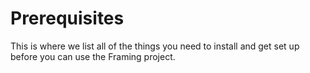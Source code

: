 # Prerequisites 

This is where we list all of the things you need to install and get set up before you can use the Framing project. 

